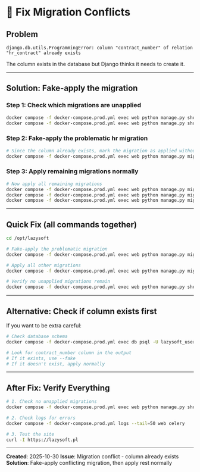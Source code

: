 # 🔧 Fix Migration Conflicts

## Problem
```
django.db.utils.ProgrammingError: column "contract_number" of relation "hr_contract" already exists
```

The column exists in the database but Django thinks it needs to create it.

---

## Solution: Fake-apply the migration

### Step 1: Check which migrations are unapplied
```bash
docker compose -f docker-compose.prod.yml exec web python manage.py showmigrations hr
docker compose -f docker-compose.prod.yml exec web python manage.py showmigrations rag
```

### Step 2: Fake-apply the problematic hr migration
```bash
# Since the column already exists, mark the migration as applied without running it
docker compose -f docker-compose.prod.yml exec web python manage.py migrate hr 0005_contract_contract_number_employee_id_number_and_more --fake
```

### Step 3: Apply remaining migrations normally
```bash
# Now apply all remaining migrations
docker compose -f docker-compose.prod.yml exec web python manage.py migrate hr
docker compose -f docker-compose.prod.yml exec web python manage.py migrate rag
docker compose -f docker-compose.prod.yml exec web python manage.py migrate
```

---

## Quick Fix (all commands together)

```bash
cd /opt/lazysoft

# Fake-apply the problematic migration
docker compose -f docker-compose.prod.yml exec web python manage.py migrate hr 0005_contract_contract_number_employee_id_number_and_more --fake

# Apply all other migrations
docker compose -f docker-compose.prod.yml exec web python manage.py migrate

# Verify no unapplied migrations remain
docker compose -f docker-compose.prod.yml exec web python manage.py showmigrations | grep "\[ \]"
```

---

## Alternative: Check if column exists first

If you want to be extra careful:

```bash
# Check database schema
docker compose -f docker-compose.prod.yml exec db psql -U lazysoft_user -d lazysoft_db -c "\d hr_contract"

# Look for contract_number column in the output
# If it exists, use --fake
# If it doesn't exist, apply normally
```

---

## After Fix: Verify Everything

```bash
# 1. Check no unapplied migrations
docker compose -f docker-compose.prod.yml exec web python manage.py showmigrations | grep "\[ \]"

# 2. Check logs for errors
docker compose -f docker-compose.prod.yml logs --tail=50 web celery

# 3. Test the site
curl -I https://lazysoft.pl
```

---

**Created**: 2025-10-30
**Issue**: Migration conflict - column already exists
**Solution**: Fake-apply conflicting migration, then apply rest normally
